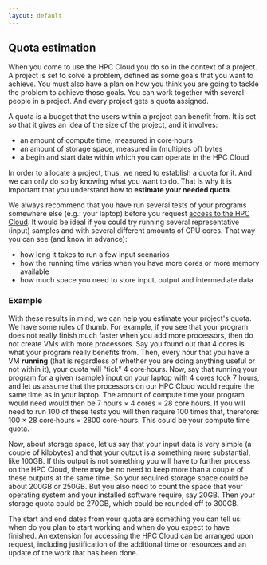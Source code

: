 ```yaml
---
layout: default
---
```

## Quota estimation

When you come to use the HPC Cloud you do so in the context of a project. A project is set to solve a problem, defined as some goals that you want to achieve. You must also have a plan on how you think you are going to tackle the problem to achieve those goals. You can work together with several people in a project. And every project gets a quota assigned.

A quota is a budget that the users within a project can benefit from. It is set so that it gives an idea of the size of the project, and it involves:
* an amount of compute time, measured in core·hours
* an amount of storage space, measured in (multiples of) bytes
* a begin and start date within which you can operate in the HPC Cloud

In order to allocate a project, thus, we need to establish a quota for it. And we can only do so by knowing what you want to do. That is why it is important that you understand how to **estimate your needed quota**.

We always recommend that you have run several tests of your programs somewhere else (e.g.: your laptop) before you request [access to the HPC Cloud](https://www.surf.nl/en/services-and-products/hpc-cloud/access/index.html). It would be ideal if you could try running several representative (input) samples and with several different amounts of CPU cores. That way you can see (and know in advance):
* how long it takes to run a few input scenarios
* how the running time varies when you have more cores or more memory available
* how much space you need to store input, output and intermediate data

### Example
With these results in mind, we can help you estimate your project's quota. We have some rules of thumb. For example, if you see that your program does not really finish much faster when you add more processors, then do not create VMs with more processors. Say you found out that 4 cores is what your program really benefits from. Then, every hour that you have a VM **running** (that is regardless of whether you are doing anything useful or not within it), your quota will "tick" 4 core·hours. Now, say that running your program for a given (sample) input on your laptop with 4 cores took 7 hours, and let us assume that the processors on our HPC Cloud would require the same time as in your laptop. The amount of compute time your program would need would then be 7 hours × 4 cores = 28 core·hours. If you will need to run 100 of these tests you will then require 100 times that, therefore: 100 × 28 core·hours = 2800 core·hours. This could be your compute time quota.

Now, about storage space, let us say that your input data is very simple (a couple of kilobytes) and that your output is a something more substantial, like 100GB. If this output is not something you will have to further process on the HPC Cloud, there may be no need to keep more than a couple of these outputs at the same time. So your required storage space could be about 200GB or 250GB. But you also need to count the space that your operating system and your installed software require, say 20GB. Then your storage quota could be 270GB, which could be rounded off to 300GB.

The start and end dates from your quota are something you can tell us: when do you plan to start working and when do you expect to have finished. An extension for accessing the HPC Cloud can be arranged upon request, including justification of the additional time or resources and an update of the work that has been done.